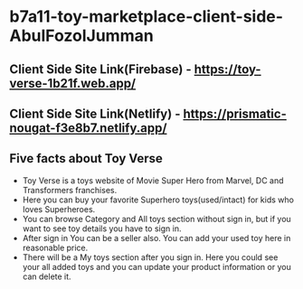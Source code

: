 # b7a11-toy-marketplace-client-side-AbulFozolJumman
## Client Side Site Link(Firebase) - https://toy-verse-1b21f.web.app/
## Client Side Site Link(Netlify) - https://prismatic-nougat-f3e8b7.netlify.app/
## Five facts about Toy Verse
- Toy Verse is a toys website of Movie Super Hero from Marvel, DC and Transformers franchises.
- Here you can buy your favorite Superhero toys(used/intact) for kids who loves Superheroes.
- You can browse Category and All toys section without sign in, but if you want to see toy details you have to sign in.
- After sign in You can be a seller also. You can add your used toy here in reasonable price.
- There will be a My toys section after you sign in. Here you could see your all added toys and you can update your product information or you can delete it.
